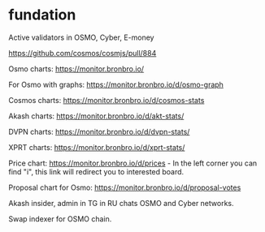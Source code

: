# fundation

Active validators in OSMO, Cyber, E-money

https://github.com/cosmos/cosmjs/pull/884

Osmo charts: https://monitor.bronbro.io/

For Osmo with graphs: https://monitor.bronbro.io/d/osmo-graph

Cosmos charts: https://monitor.bronbro.io/d/cosmos-stats

Akash charts: https://monitor.bronbro.io/d/akt-stats/

DVPN charts: https://monitor.bronbro.io/d/dvpn-stats/

XPRT charts: https://monitor.bronbro.io/d/xprt-stats/

Price chart: https://monitor.bronbro.io/d/prices - In the left corner you can find "i", this link will redirect you to interested board.

Proposal chart for Osmo: https://monitor.bronbro.io/d/proposal-votes

Akash insider, admin in TG in RU chats OSMO and Cyber networks.

Swap indexer for OSMO chain.
